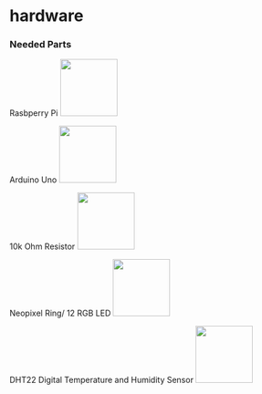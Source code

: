 
# hardware

### Needed Parts

Rasbperry Pi 
<img width="100" height="100" src="https://media.digikey.com/photos/Raspberry%20Pi/RASPBERRY-PI-3.jpg">

Arduino Uno
<img width="100" height="100" src="https://www.kitronik.co.uk/media/catalog/product/cache/1/image/9df78eab33525d08d6e5fb8d27136e95/4/6/4622_large_arduino_uno_main_board.jpg">

10k Ohm Resistor 
<img width="100" height="100" src="https://www.jameco.com/Jameco/Products/ProdImag/2237221.jpg">

Neopixel Ring/ 12 RGB LED 
<img width="100" height="100" src="https://www.distrelec.nl/Web/WebShopImages/landscape_large/0-/01/Adafruit-1643-30091150-01.jpg">

DHT22 Digital Temperature and Humidity Sensor
<img width="100" height="100" src="https://encrypted-tbn3.gstatic.com/shopping?q=tbn:ANd9GcQi2ekjh0p0fsQCHovVPxyRMbTKM318MjwDq6puOGPTSXirOhcp5R-QBM6tg0TPr73-IHvxkxbU4Q&usqp=CAcg">


